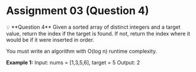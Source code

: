 # Assignment 03 (Question 4)

<aside>
💡 **Question 4**
Given a sorted array of distinct integers and a target value, return the index if the
target is found. If not, return the index where it would be if it were inserted in
order.

You must write an algorithm with O(log n) runtime complexity.

**Example 1:**
Input: nums = [1,3,5,6], target = 5
Output: 2

</aside>
